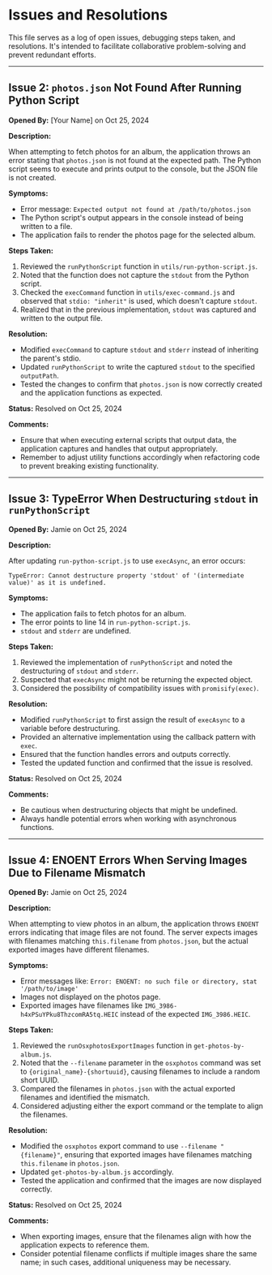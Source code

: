 # Issues and Resolutions

This file serves as a log of open issues, debugging steps taken, and resolutions. It's intended to facilitate collaborative problem-solving and prevent redundant efforts.

---

## Issue 2: `photos.json` Not Found After Running Python Script

**Opened By:** [Your Name] on Oct 25, 2024

**Description:**

When attempting to fetch photos for an album, the application throws an error stating that `photos.json` is not found at the expected path. The Python script seems to execute and prints output to the console, but the JSON file is not created.

**Symptoms:**

- Error message: `Expected output not found at /path/to/photos.json`
- The Python script's output appears in the console instead of being written to a file.
- The application fails to render the photos page for the selected album.

**Steps Taken:**

1. Reviewed the `runPythonScript` function in `utils/run-python-script.js`.
2. Noted that the function does not capture the `stdout` from the Python script.
3. Checked the `execCommand` function in `utils/exec-command.js` and observed that `stdio: "inherit"` is used, which doesn't capture `stdout`.
4. Realized that in the previous implementation, `stdout` was captured and written to the output file.

**Resolution:**

- Modified `execCommand` to capture `stdout` and `stderr` instead of inheriting the parent's stdio.
- Updated `runPythonScript` to write the captured `stdout` to the specified `outputPath`.
- Tested the changes to confirm that `photos.json` is now correctly created and the application functions as expected.

**Status:** Resolved on Oct 25, 2024

**Comments:**

- Ensure that when executing external scripts that output data, the application captures and handles that output appropriately.
- Remember to adjust utility functions accordingly when refactoring code to prevent breaking existing functionality.

---

## Issue 3: TypeError When Destructuring `stdout` in `runPythonScript`

**Opened By:** Jamie on Oct 25, 2024

**Description:**

After updating `run-python-script.js` to use `execAsync`, an error occurs:

```
TypeError: Cannot destructure property 'stdout' of '(intermediate value)' as it is undefined.
```

**Symptoms:**

- The application fails to fetch photos for an album.
- The error points to line 14 in `run-python-script.js`.
- `stdout` and `stderr` are undefined.

**Steps Taken:**

1. Reviewed the implementation of `runPythonScript` and noted the destructuring of `stdout` and `stderr`.
2. Suspected that `execAsync` might not be returning the expected object.
3. Considered the possibility of compatibility issues with `promisify(exec)`.

**Resolution:**

- Modified `runPythonScript` to first assign the result of `execAsync` to a variable before destructuring.
- Provided an alternative implementation using the callback pattern with `exec`.
- Ensured that the function handles errors and outputs correctly.
- Tested the updated function and confirmed that the issue is resolved.

**Status:** Resolved on Oct 25, 2024

**Comments:**

- Be cautious when destructuring objects that might be undefined.
- Always handle potential errors when working with asynchronous functions.

---

## Issue 4: ENOENT Errors When Serving Images Due to Filename Mismatch

**Opened By:** Jamie on Oct 25, 2024

**Description:**

When attempting to view photos in an album, the application throws `ENOENT` errors indicating that image files are not found. The server expects images with filenames matching `this.filename` from `photos.json`, but the actual exported images have different filenames.

**Symptoms:**

- Error messages like: `Error: ENOENT: no such file or directory, stat '/path/to/image'`
- Images not displayed on the photos page.
- Exported images have filenames like `IMG_3986-h4xPSuYPku8ThzcomRA5tq.HEIC` instead of the expected `IMG_3986.HEIC`.

**Steps Taken:**

1. Reviewed the `runOsxphotosExportImages` function in `get-photos-by-album.js`.
2. Noted that the `--filename` parameter in the `osxphotos` command was set to `{original_name}-{shortuuid}`, causing filenames to include a random short UUID.
3. Compared the filenames in `photos.json` with the actual exported filenames and identified the mismatch.
4. Considered adjusting either the export command or the template to align the filenames.

**Resolution:**

- Modified the `osxphotos` export command to use `--filename "{filename}"`, ensuring that exported images have filenames matching `this.filename` in `photos.json`.
- Updated `get-photos-by-album.js` accordingly.
- Tested the application and confirmed that the images are now displayed correctly.

**Status:** Resolved on Oct 25, 2024

**Comments:**

- When exporting images, ensure that the filenames align with how the application expects to reference them.
- Consider potential filename conflicts if multiple images share the same name; in such cases, additional uniqueness may be necessary.
